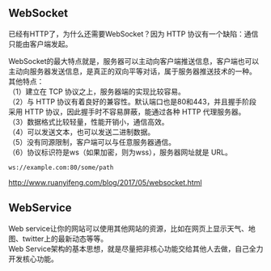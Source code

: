 ## WebSocket
已经有HTTP了，为什么还需要WebSocket？因为 HTTP 协议有一个缺陷：通信只能由客户端发起。  

WebSocket的最大特点就是，服务器可以主动向客户端推送信息，客户端也可以主动向服务器发送信息，是真正的双向平等对话，属于服务器推送技术的一种。
其他特点：  
（1）建立在 TCP 协议之上，服务器端的实现比较容易。  
（2）与 HTTP 协议有着良好的兼容性。默认端口也是80和443，并且握手阶段采用 HTTP 协议，因此握手时不容易屏蔽，能通过各种 HTTP 代理服务器。  
（3）数据格式比较轻量，性能开销小，通信高效。  
（4）可以发送文本，也可以发送二进制数据。  
（5）没有同源限制，客户端可以与任意服务器通信。  
（6）协议标识符是ws（如果加密，则为wss），服务器网址就是 URL。
	
	ws://example.com:80/some/path
	
http://www.ruanyifeng.com/blog/2017/05/websocket.html

## WebService
Web service让你的网站可以使用其他网站的资源，比如在网页上显示天气、地图、twitter上的最新动态等等。   
Web Service架构的基本思想，就是尽量把非核心功能交给其他人去做，自己全力开发核心功能。  